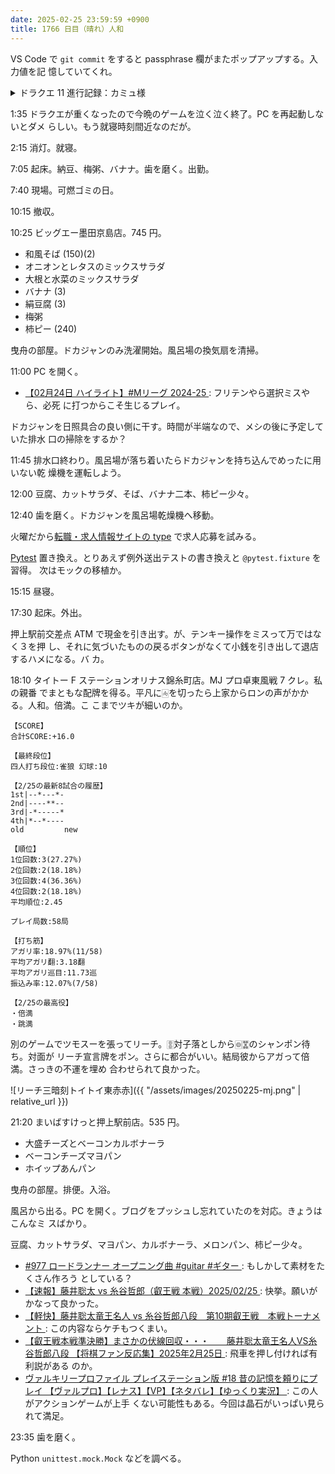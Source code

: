 ```yaml
---
date: 2025-02-25 23:59:59 +0900
title: 1766 日目（晴れ）人和
---
```


VS Code で `git commit` をすると passphrase 欄がまたポップアップする。入力値を記
憶していてくれ。

<details><summary>ドラクエ 11 進行記録：カミュ様</summary>
<p>ちからのたねを稼いでカミュに食わせる。これでブーメラン攻撃力が両手ともに 900 超えとなる。</p>

<p>裏ボスを四戦。カミュのぶんしんを解禁。装飾品はこまめに取り替えるように努める。
たたかいのドラムをグレイグに譲渡。グレイグは両手斧装備をやめて盾装備とする。
今晩最初の挑戦でいきなり 30 手達成。二桁超えの大幅更新だ。マダンテの出番がない。
次善回も 33 手と好調だ。</p>

<p>失敗回でシルビアの出番が生じて人力いろいろやろうぜモードが発動して気付いたが、敵を中毒させる短剣特技がこの裏ボスに効く。
そこで、シルビアとカミュを同時に敵前に出し、二人とも短剣で戦わせるというのはどうだろう。
シルビアはバイキルト→バイパーファング、カミュはぶんしん→タナトスハントを行う。
怖いのは、この手順途中で裏ボスからキツイ一発、混乱または睡眠が来ることだ。
ダメージ量だけは前もって適当なザコ戦で確認したい。</p>
</details>

1:35 ドラクエが重くなったので今晩のゲームを泣く泣く終了。PC を再起動しないとダメ
らしい。もう就寝時刻間近なのだが。

2:15 消灯。就寝。

7:05 起床。納豆、梅粥、バナナ。歯を磨く。出勤。

7:40 現場。可燃ゴミの日。

10:15 撤収。

10:25 ビッグエー墨田京島店。745 円。

* 和風そば (150)(2)
* オニオンとレタスのミックスサラダ
* 大根と水菜のミックスサラダ
* バナナ (3)
* 絹豆腐 (3)
* 梅粥
* 柿ピー (240)

曳舟の部屋。ドカジャンのみ洗濯開始。風呂場の換気扇を清掃。

11:00 PC を開く。

* [【02月24日 ハイライト】#Mリーグ 2024-25
  ](https://www.youtube.com/watch?v=K7hRUSawfu4): フリテンやら選択ミスやら、必死
  に打つからこそ生じるプレイ。

ドカジャンを日照具合の良い側に干す。時間が半端なので、メシの後に予定していた排水
口の掃除をするか？

11:45 排水口終わり。風呂場が落ち着いたらドカジャンを持ち込んでめったに用いない乾
燥機を運転しよう。

12:00 豆腐、カットサラダ、そば、バナナ二本、柿ピー少々。

12:40 歯を磨く。ドカジャンを風呂場乾燥機へ移動。

火曜だから[転職・求人情報サイトの type](https://type.jp/) で求人応募を試みる。

[Pytest] 置き換え。とりあえず例外送出テストの書き換えと `@pytest.fixture` を習得。
次はモックの移植か。

15:15 昼寝。

17:30 起床。外出。

押上駅前交差点 ATM で現金を引き出す。が、テンキー操作をミスって万ではなく３を押
し、それに気づいたものの戻るボタンがなくて小銭を引き出して退店するハメになる。バ
カ。

18:10 タイトー F ステーションオリナス錦糸町店。MJ プロ卓東風戦 7 クレ。私の親番
でまともな配牌を得る。平凡に🀁を切ったら上家からロンの声がかかる。人和。倍満。こ
こまでツキが細いのか。

```text
【SCORE】
合計SCORE:+16.0

【最終段位】
四人打ち段位:雀狼 幻球:10

【2/25の最新8試合の履歴】
1st|--*---*-
2nd|----**--
3rd|-*-----*
4th|*--*----
old         new

【順位】
1位回数:3(27.27%)
2位回数:2(18.18%)
3位回数:4(36.36%)
4位回数:2(18.18%)
平均順位:2.45

プレイ局数:58局

【打ち筋】
アガリ率:18.97%(11/58)
平均アガリ翻:3.18翻
平均アガリ巡目:11.73巡
振込み率:12.07%(7/58)

【2/25の最高役】
・倍満
・跳満
```

別のゲームでツモスーを張ってリーチ。🀚対子落としから🀙🀝のシャンポン待ち。対面が
リーチ宣言牌をポン。さらに都合がいい。結局彼からアガって倍満。さっきの不運を埋め
合わせられて良かった。

![リーチ三暗刻トイトイ東赤赤]({{ "/assets/images/20250225-mj.png" | relative_url }})

21:20 まいばすけっと押上駅前店。535 円。

* 大盛チーズとベーコンカルボナーラ
* ベーコンチーズマヨパン
* ホイップあんパン

曳舟の部屋。排便。入浴。

風呂から出る。PC を開く。ブログをプッシュし忘れていたのを対応。きょうはこんなミ
スばかり。

豆腐、カットサラダ、マヨパン、カルボナーラ、メロンパン、柿ピー少々。

* [#977 ロードランナー オープニング曲 #guitar #ギター
  ](https://www.youtube.com/watch?v=O2z-PjGsu_A): もしかして素材をたくさん作ろう
  としている？
* [【速報】藤井聡太 vs 糸谷哲郎（叡王戦 本戦）2025/02/25
  ](https://www.youtube.com/watch?v=T9HFqrHmj-E): 快挙。願いがかなって良かった。
* [【軽快】藤井聡太竜王名人 vs 糸谷哲郎八段　第10期叡王戦　本戦トーナメント
  ](https://www.youtube.com/watch?v=PtoDReiw3o8): この内容ならケチもつくまい。
* [【叡王戦本戦準決勝】まさかの伏線回収・・・　　藤井聡太竜王名人VS糸谷哲郎八段
  【将棋ファン反応集】2025年2月25日
  ](https://www.youtube.com/watch?v=ILosXl5VkIM): 飛車を押し付ければ有利説がある
  のか。
* [ヴァルキリープロファイル プレイステーション版 #18 昔の記憶を頼りにプレイ
  【ヴァルプロ】【レナス】【VP】【ネタバレ】【ゆっくり実況】
  ](https://www.youtube.com/watch?v=KPqS_GTBwzg): この人がアクションゲームが上手
  くない可能性もある。今回は晶石がいっぱい見られて満足。

23:35 歯を磨く。

Python `unittest.mock.Mock` などを調べる。

[pytest]: <https://docs.pytest.org/en/stable/>

